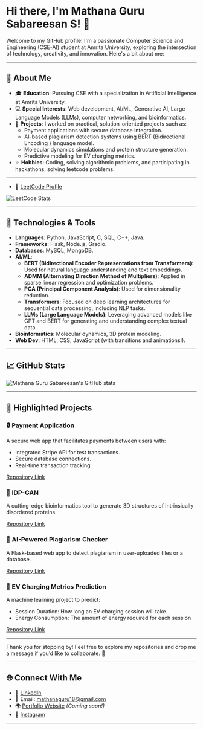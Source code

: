 # Hi there, I'm Mathana Guru Sabareesan S! 👋

Welcome to my GitHub profile! I'm a passionate Computer Science and Engineering (CSE-AI) student at Amrita University, exploring the intersection of technology, creativity, and innovation. Here's a bit about me:

---

## 🌟 About Me

- 🎓 **Education**: Pursuing CSE with a specialization in Artificial Intelligence at Amrita University.
- 💻 **Special Interests**: Web development, AI/ML, Generative AI, Large Language Models (LLMs), computer networking, and bioinformatics.
- 🚀 **Projects**: I worked on practical, solution-oriented projects such as:
  - Payment applications with secure database integration.
  - AI-based plagiarism detection systems using BERT (Bidirectional Encoding ) language model.
  - Molecular dynamics simulations and protein structure generation.
  - Predictive modeling for EV charging metrics.
- ✨ **Hobbies**: Coding, solving algorithmic problems, and participating in hackathons, solving leetcode problems.
  
---

- 🧮 [LeetCode Profile](https://leetcode.com/Mathan_09)
  
![LeetCode Stats](https://leetcard.jacoblin.cool/Mathan_09?theme=dark&font=JetBrains%20Mono)

---

## 🔧 Technologies & Tools

- **Languages**: Python, JavaScript, C, SQL, C++, Java.
- **Frameworks**: Flask, Node.js, Gradio.
- **Databases**: MySQL, MongoDB.
- **AI/ML**: 
  - **BERT (Bidirectional Encoder Representations from Transformers)**: Used for natural language understanding and text embeddings.
  - **ADMM (Alternating Direction Method of Multipliers)**: Applied in sparse linear regression and optimization problems.
  - **PCA (Principal Component Analysis)**: Used for dimensionality reduction.
  - **Transformers**: Focused on deep learning architectures for sequential data processing, including NLP tasks.
  - **LLMs (Large Language Models)**: Leveraging advanced models like GPT and BERT for generating and understanding complex textual data.
- **Bioinformatics**: Molecular dynamics, 3D protein modeling.
- **Web Dev**: HTML, CSS, JavaScript (with transitions and animations!).

---

## 📈 GitHub Stats

![Mathana Guru Sabareesan's GitHub stats](https://github-readme-stats.vercel.app/api?username=yourusername&show_icons=true&theme=radical)

---

## 📌 Highlighted Projects

### 🔒 Payment Application
A secure web app that facilitates payments between users with:
- Integrated Stripe API for test transactions.
- Secure database connections.
- Real-time transaction tracking.

[Repository Link](https://github.com/yourusername/payment_app)

### 🧬 IDP-GAN
A cutting-edge bioinformatics tool to generate 3D structures of intrinsically disordered proteins.

[Repository Link](https://github.com/yourusername/idpgan)

### 📄 AI-Powered Plagiarism Checker
A Flask-based web app to detect plagiarism in user-uploaded files or a database.

[Repository Link](https://github.com/yourusername/plagiarism_checker)

### 🔋 EV Charging Metrics Prediction
A machine learning project to predict:
- Session Duration: How long an EV charging session will take.
- Energy Consumption: The amount of energy required for each session

[Repository Link](https://github.com/yourusername/EV_Session_Duration_Prediction)

---

Thank you for stopping by! Feel free to explore my repositories and drop me a message if you’d like to collaborate. 🚀

---

## 🌐 Connect With Me

- 💼 [LinkedIn](https://www.linkedin.com/in/mathana-guru-sabareesan-s-46265528a/)
- 📧 Email: [mathanaguru18@gmail.com](mailto:mathanaguru18@gmail.com)
- 🌍 [Portfolio Website](https://yourportfolio.com) *(Coming soon!)*
- 📸 [Instagram](https://www.instagram.com/_mathan_33_/profilecard/?igsh=c3J6MmUwNnA5enY3)

---
